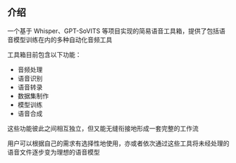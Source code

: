 ## 介绍

一个基于 Whisper、GPT-SoVITS 等项目实现的简易语音工具箱，提供了包括语音模型训练在内的多种自动化音频工具

工具箱目前包含以下功能：

- 音频处理
- 语音识别
- 语音转录
- 数据集制作
- 模型训练
- 语音合成

这些功能彼此之间相互独立，但又能无缝衔接地形成一套完整的工作流

用户可以根据自己的需求有选择性地使用，亦或者依次通过这些工具将未经处理的语音文件逐步变为理想的语音模型